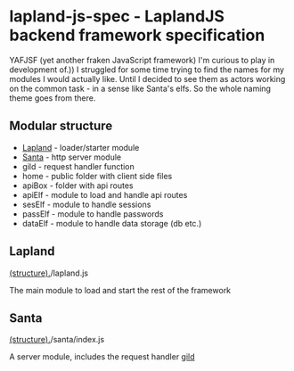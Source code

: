 # lapland-js-spec - LaplandJS backend framework specification
YAFJSF (yet another fraken JavaScript framework) I'm curious to play in development of.))
I struggled for some time trying to find the names for my modules I would actually like. Until I decided to see them as actors working on the common task - in a sense like Santa's elfs. So the whole naming theme goes from there.

## Modular structure

* [Lapland](#lapland) - loader/starter module
* [Santa](#santa) - http server module
* gild - request handler function
* home - public folder with client side files
* apiBox - folder with api routes
* apiElf - module to load and handle api routes
* sesElf - module to handle sessions
* passElf - module to handle passwords
* dataElf - module to handle data storage (db etc.)

## Lapland
[(structure).](#modular-structure)/lapland.js

The main module to load and start the rest of the framework

## Santa
[(structure).](#modular-structure)/santa/index.js

A server module, includes the request handler [gild](#gild)
